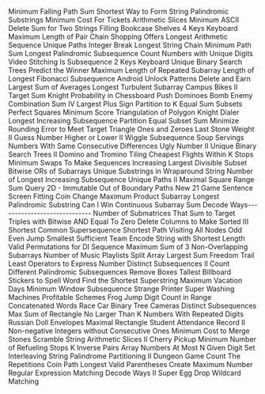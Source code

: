 Minimum Falling Path Sum
Shortest Way to Form String
Palindromic Substrings
Minimum Cost For Tickets
Arithmetic Slices
Minimum ASCII Delete Sum for Two Strings
Filling Bookcase Shelves
4 Keys Keyboard
Maximum Length of Pair Chain
Shopping Offers
Longest Arithmetic Sequence
Unique Paths
Integer Break
Longest String Chain
Minimum Path Sum
Longest Palindromic Subsequence
Count Numbers with Unique Digits
Video Stitching
Is Subsequence
2 Keys Keyboard
Unique Binary Search Trees
Predict the Winner
Maximum Length of Repeated Subarray
Length of Longest Fibonacci Subsequence
Android Unlock Patterns
Delete and Earn
Largest Sum of Averages
Longest Turbulent Subarray
Campus Bikes II
Target Sum
Knight Probability in Chessboard
Push Dominoes
Bomb Enemy
Combination Sum IV
Largest Plus Sign
Partition to K Equal Sum Subsets
Perfect Squares
Minimum Score Triangulation of Polygon
Knight Dialer
Longest Increasing Subsequence
Partition Equal Subset Sum
Minimize Rounding Error to Meet Target
Triangle
Ones and Zeroes
Last Stone Weight II
Guess Number Higher or Lower II
Wiggle Subsequence
Soup Servings
Numbers With Same Consecutive Differences
Ugly Number II
Unique Binary Search Trees II
Domino and Tromino Tiling
Cheapest Flights Within K Stops
Minimum Swaps To Make Sequences Increasing
Largest Divisible Subset
Bitwise ORs of Subarrays
Unique Substrings in Wraparound String
Number of Longest Increasing Subsequence
Unique Paths II
Maximal Square
Range Sum Query 2D - Immutable
Out of Boundary Paths
New 21 Game
Sentence Screen Fitting
Coin Change
Maximum Product Subarray
Longest Palindromic Substring
Can I Win
Continuous Subarray Sum
Decode Ways-----------------------------
Number of Submatrices That Sum to Target
Triples with Bitwise AND Equal To Zero
Delete Columns to Make Sorted III
Shortest Common Supersequence
Shortest Path Visiting All Nodes
Odd Even Jump
Smallest Sufficient Team
Encode String with Shortest Length
Valid Permutations for DI Sequence
Maximum Sum of 3 Non-Overlapping Subarrays
Number of Music Playlists
Split Array Largest Sum
Freedom Trail
Least Operators to Express Number
Distinct Subsequences II
Count Different Palindromic Subsequences
Remove Boxes
Tallest Billboard
Stickers to Spell Word
Find the Shortest Superstring
Maximum Vacation Days
Minimum Window Subsequence
Strange Printer
Super Washing Machines
Profitable Schemes
Frog Jump
Digit Count in Range
Concatenated Words
Race Car
Binary Tree Cameras
Distinct Subsequences
Max Sum of Rectangle No Larger Than K
Numbers With Repeated Digits
Russian Doll Envelopes
Maximal Rectangle
Student Attendance Record II
Non-negative Integers without Consecutive Ones
Minimum Cost to Merge Stones
Scramble String
Arithmetic Slices II
Cherry Pickup
Minimum Number of Refueling Stops
K Inverse Pairs Array
Numbers At Most N Given Digit Set
Interleaving String
Palindrome Partitioning II
Dungeon Game
Count The Repetitions
Coin Path
Longest Valid Parentheses
Create Maximum Number
Regular Expression Matching
Decode Ways II
Super Egg Drop
Wildcard Matching